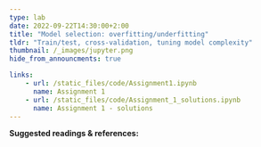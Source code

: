 ```yaml
---
type: lab
date: 2022-09-22T14:30:00+2:00
title: "Model selection: overfitting/underfitting"
tldr: "Train/test, cross-validation, tuning model complexity"
thumbnail: /_images/jupyter.png
hide_from_announcments: true

links: 
    - url: /static_files/code/Assignment1.ipynb
      name: Assignment 1
    - url: /static_files/code/Assignment_1_solutions.ipynb
      name: Assignment 1 - solutions
---
```

**Suggested readings & references:**
